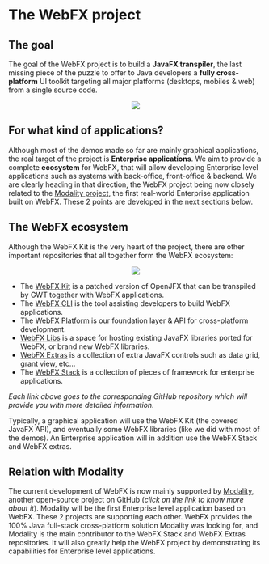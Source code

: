 # The WebFX project

## The goal 

The goal of the WebFX project is to build a **JavaFX transpiler**, the last missing piece of the puzzle to offer to Java developers a **fully cross-platform** UI toolkit targeting all major platforms (desktops, mobiles & web) from a single source code. 

<p align="center">
  <img src="https://docs.webfx.dev/webfx-cross-platform.svg" />
</p>

## For what kind of applications?

Although most of the demos made so far are mainly graphical applications, the real target of the project is **Enterprise applications**. We aim to provide a complete **ecosystem** for WebFX, that will allow developing Enterprise level applications such as systems with back-office, front-office & backend. We are clearly heading in that direction, the WebFX project being now closely related to the [Modality project](https://github.com/modalityproject/modality), the first real-world Enterprise application built on WebFX. These 2 points are developed in the next sections below.

## The WebFX ecosystem

Although the WebFX Kit is the very heart of the project, there are other important repositories that all together form the WebFX ecosystem:

<p align="center">
  <img src="https://docs.webfx.dev/webfx-project/webfx-ecosystem.svg" />
</p>

* The [WebFX Kit](webfx) is a patched version of OpenJFX that can be transpiled by GWT together with WebFX applications.
* The [WebFX CLI](webfx-cli) is the tool assisting developers to build WebFX applications.
* The [WebFX Platform](webfx-platform) is our foundation layer & API for cross-platform development.
* [WebFX Libs](https://github.com/webfx-libs) is a space for hosting existing JavaFX libraries ported for WebFX, or brand new WebFX libraries.
* [WebFX Extras](webfx-extras) is a collection of extra JavaFX controls such as data grid, grant view, etc...
* The [WebFX Stack](webfx-stack) is a collection of pieces of framework for enterprise applications.

*Each link above goes to the corresponding GitHub repository which will provide you with more detailed information.*

Typically, a graphical application will use the WebFX Kit (the covered JavaFX API), and eventually some WebFX libraries (like we did with most of the demos). An Enterprise application will in addition use the WebFX Stack and WebFX extras.

## Relation with Modality

The current development of WebFX is now mainly supported by [Modality](https://github.com/modalityproject/modality), another open-source project on GitHub (*click on the link to know more about it*). Modality will be the first Enterprise level application based on WebFX. These 2 projects are supporting each other. WebFX provides the 100% Java full-stack cross-platform solution Modality was looking for, and Modality 
is the main contributor to the WebFX Stack and WebFX Extras repositories. It will also greatly help the WebFX project by demonstrating its capabilities for Enterprise level applications.
